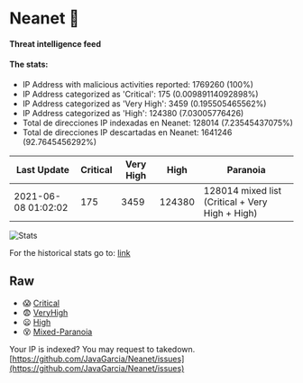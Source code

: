 # Neanet :hocho:
#### Threat intelligence feed
#### The stats:

- IP Address with malicious activities reported: 1769260 (100%)
- IP Address categorized as 'Critical':  175 (0.00989114092898%)
- IP Address categorized as 'Very High':  3459 (0.195505465562%)
- IP Address categorized as 'High':  124380 (7.03005776426)
- Total de direcciones IP indexadas en Neanet:  128014 (7.23545437075%)
- Total de direcciones IP descartadas en Neanet:  1641246 (92.7645456292%)

| Last Update | Critical | Very High | High | Paranoia |
| --- | --- | --- | --- | --- |
| 2021-06-08 01:02:02 | 175 | 3459 | 124380 | 128014 mixed list (Critical + Very High + High)|

![Stats](https://docs.google.com/spreadsheets/d/e/2PACX-1vSnaNMIXVabIpDJjufMlzH7poXnshF3mgd8Is1g9ytUEzVsP5my4Trn8f-xkoLLQ38xpL3HtmUexLo6/pubchart?oid=501124687&format=image)

For the historical stats go to: [link](/stats.csv)
## Raw
- :scream: [Critical](https://raw.githubusercontent.com/JavaGarcia/Neanet/master/blacklists/neanet_critical.txt)
- :fearful: [VeryHigh](https://raw.githubusercontent.com/JavaGarcia/Neanet/master/blacklists/neanet_veryHigh.txtt)
- :frowning: [High](https://raw.githubusercontent.com/JavaGarcia/Neanet/master/blacklists/neanet_high.txt)
- :dizzy_face: [Mixed-Paranoia](https://raw.githubusercontent.com/JavaGarcia/Neanet/master/blacklists/neanet_all.txt)


Your IP is indexed? You may request to takedown. [https://github.com/JavaGarcia/Neanet/issues](https://github.com/JavaGarcia/Neanet/issues)














































































































































































































































































































































































































































































































































































































































































































































































































































































































































































































































































































































































































































































































































































































































































































































































































































































































































































































































































































































































































































































































































































































































































































































































































































































































































































































































































































































































































































































































































































































































































































































































































































































































































































































































































































































































































































































































































































































































































































































































































































































































































































































































































































































































































































































































































































































































































































































































































































































































































































































































































































































































































































































































































































































































































































































































































































































































































































































































































































































































































































































































































































































































































































































































































































































































































































































































































































































































































































































































































































































































































